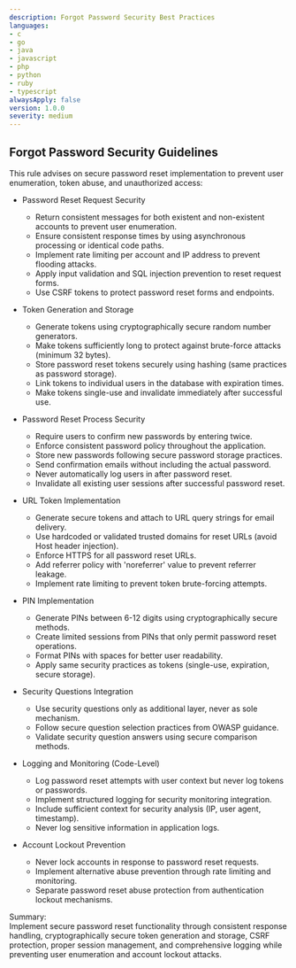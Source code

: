 ```yaml
---
description: Forgot Password Security Best Practices
languages:
- c
- go
- java
- javascript
- php
- python
- ruby
- typescript
alwaysApply: false
version: 1.0.0
severity: medium
---
```


## Forgot Password Security Guidelines

This rule advises on secure password reset implementation to prevent user enumeration, token abuse, and unauthorized access:

- Password Reset Request Security
  - Return consistent messages for both existent and non-existent accounts to prevent user enumeration.
  - Ensure consistent response times by using asynchronous processing or identical code paths.
  - Implement rate limiting per account and IP address to prevent flooding attacks.
  - Apply input validation and SQL injection prevention to reset request forms.
  - Use CSRF tokens to protect password reset forms and endpoints.

- Token Generation and Storage
  - Generate tokens using cryptographically secure random number generators.
  - Make tokens sufficiently long to protect against brute-force attacks (minimum 32 bytes).
  - Store password reset tokens securely using hashing (same practices as password storage).
  - Link tokens to individual users in the database with expiration times.
  - Make tokens single-use and invalidate immediately after successful use.

- Password Reset Process Security
  - Require users to confirm new passwords by entering twice.
  - Enforce consistent password policy throughout the application.
  - Store new passwords following secure password storage practices.
  - Send confirmation emails without including the actual password.
  - Never automatically log users in after password reset.
  - Invalidate all existing user sessions after successful password reset.

- URL Token Implementation
  - Generate secure tokens and attach to URL query strings for email delivery.
  - Use hardcoded or validated trusted domains for reset URLs (avoid Host header injection).
  - Enforce HTTPS for all password reset URLs.
  - Add referrer policy with 'noreferrer' value to prevent referrer leakage.
  - Implement rate limiting to prevent token brute-forcing attempts.

- PIN Implementation
  - Generate PINs between 6-12 digits using cryptographically secure methods.
  - Create limited sessions from PINs that only permit password reset operations.
  - Format PINs with spaces for better user readability.
  - Apply same security practices as tokens (single-use, expiration, secure storage).

- Security Questions Integration
  - Use security questions only as additional layer, never as sole mechanism.
  - Follow secure question selection practices from OWASP guidance.
  - Validate security question answers using secure comparison methods.

- Logging and Monitoring (Code-Level)
  - Log password reset attempts with user context but never log tokens or passwords.
  - Implement structured logging for security monitoring integration.
  - Include sufficient context for security analysis (IP, user agent, timestamp).
  - Never log sensitive information in application logs.

- Account Lockout Prevention
  - Never lock accounts in response to password reset requests.
  - Implement alternative abuse prevention through rate limiting and monitoring.
  - Separate password reset abuse protection from authentication lockout mechanisms.

Summary:  
Implement secure password reset functionality through consistent response handling, cryptographically secure token generation and storage, CSRF protection, proper session management, and comprehensive logging while preventing user enumeration and account lockout attacks.